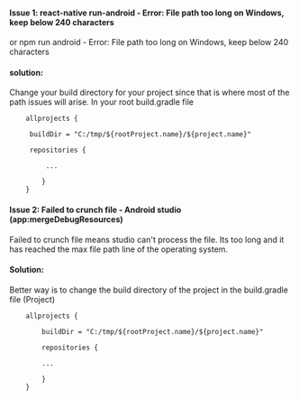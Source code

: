 #### Issue 1: react-native run-android - Error: File path too long on Windows, keep below 240 characters
or npm run android -  Error: File path too long on Windows, keep below 240 characters

#### solution: 
Change your build directory for your project since that is where most of the path issues will arise. 
In your root build.gradle file

```
    allprojects {

     buildDir = "C:/tmp/${rootProject.name}/${project.name}"
    
     repositories {
    
         ...
       
        }   
    }

````


#### Issue 2: Failed to crunch file - Android studio (app:mergeDebugResources)
Failed to crunch file means studio can't process the file. Its too long and it has reached the max file path line of the operating system.

#### Solution: 

Better way is to change the build directory of the project in the build.gradle file (Project)

```
    allprojects {

        buildDir = "C:/tmp/${rootProject.name}/${project.name}"
    
        repositories {
    
        ...
       
        }
    }
    
```



